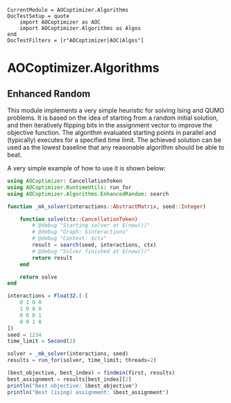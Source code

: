 ```@meta
CurrentModule = AOCoptimizer.Algorithms
DocTestSetup = quote
    import AOCoptimizer as AOC
    import AOCoptimizer.Algorithms as Algos
end
DocTestFilters = [r"AOCoptimizer|AOC|Algos"]
```

# AOCoptimizer.Algorithms

## Enhanced Random

This module implements a very simple heuristic for solving Ising and QUMO problems.
It is based on the idea of starting from a random initial solution, and then
iteratively flipping bits in the assignment vector to improve the objective function.
The algorithm evaluated starting points in parallel and (typically) executes
for a specified time limit. The achieved solution can be used as the lowest baseline
that any reasonable algorithm should be able to beat.

A very simple example of how to use it is shown below:

```julia
using AOCoptimizer: CancellationToken
using AOCoptimizer.RuntimeUtils: run_for
using AOCoptimizer.Algorithms.EnhancedRandom: search

function _mk_solver(interactions::AbstractMatrix, seed::Integer)

    function solve(ctx::CancellationToken)
        # @debug "Starting solver at $(now())"
        # @debug "Graph: $interactions"
        # @debug "Context: $ctx"
        result = search(seed, interactions, ctx)
        # @debug "Solver finished at $(now())"
        return result
    end

    return solve
end

interactions = Float32.(-[
    0 1 0 0
    1 0 0 0
    0 0 0 1
    0 0 1 0
])
seed = 1234
time_limit = Second(2)

solver = _mk_solver(interactions, seed)
results = run_for(solver, time_limit; threads=2)

(best_objective, best_index) = findmin(first, results)
best_assignment = results[best_index][2]
println("Best objective: $best_objective")
println("Best (ising) assignment: $best_assignment")
```
